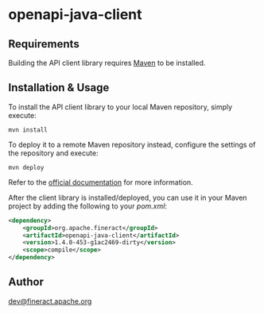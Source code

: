 # openapi-java-client

## Requirements

Building the API client library requires [Maven](https://maven.apache.org/) to be installed.

## Installation & Usage

To install the API client library to your local Maven repository, simply execute:

```shell
mvn install
```

To deploy it to a remote Maven repository instead, configure the settings of the repository and execute:

```shell
mvn deploy
```

Refer to the [official documentation](https://maven.apache.org/plugins/maven-deploy-plugin/usage.html) for more information.

After the client library is installed/deployed, you can use it in your Maven project by adding the following to your *pom.xml*:

```xml
<dependency>
    <groupId>org.apache.fineract</groupId>
    <artifactId>openapi-java-client</artifactId>
    <version>1.4.0-453-g1ac2469-dirty</version>
    <scope>compile</scope>
</dependency>

```

## Author

dev@fineract.apache.org


